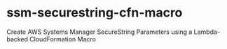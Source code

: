 # ssm-securestring-cfn-macro
Create AWS Systems Manager SecureString Parameters using a Lambda-backed CloudFormation Macro
